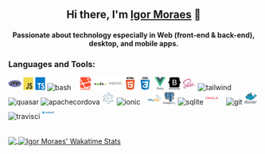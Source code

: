 <h2 align="center">Hi there, I'm <a title="Igor's website" href="https://igormoraes.dev">Igor Moraes</a> 👋</h2>
<h4 align="center">Passionate about technology especially in Web (front-end & back-end), desktop, and mobile apps.</h3>

### Languages and Tools:

<p align="left">
    <!--php-->
    <img src="https://raw.githubusercontent.com/devicons/devicon/master/icons/php/php-original.svg" alt="php" width="26" height="26"/>
    <!--javascript-->
    <img src="https://raw.githubusercontent.com/devicons/devicon/master/icons/javascript/javascript-original.svg" alt="javascript" width="20" height="26"/>
    <!--typescript-->
    <img src="https://raw.githubusercontent.com/devicons/devicon/master/icons/typescript/typescript-original.svg" alt="typescript" width="20" height="26"/>
    <!--bash-->
    <img src="https://www.vectorlogo.zone/logos/gnu_bash/gnu_bash-icon.svg" alt="bash" width="20" height="26"/>
    &nbsp;&nbsp;
    <!--laravel-->
    <img src="https://raw.githubusercontent.com/devicons/devicon/master/icons/laravel/laravel-plain-wordmark.svg" alt="laravel" width="26" height="26"/>
    <!--nodejs-->
    <img src="https://raw.githubusercontent.com/devicons/devicon/master/icons/nodejs/nodejs-original-wordmark.svg" alt="nodejs" width="26" height="26"/>
    <!--express-->
    <img src="https://raw.githubusercontent.com/devicons/devicon/master/icons/express/express-original-wordmark.svg" alt="express" width="26" height="26"/>
    <!--html5-->
    <img src="https://raw.githubusercontent.com/devicons/devicon/master/icons/html5/html5-original-wordmark.svg" alt="html5" width="26" height="26"/>
    <!--css3-->
    <img src="https://raw.githubusercontent.com/devicons/devicon/master/icons/css3/css3-original-wordmark.svg" alt="css3" width="26" height="26"/>
    <!--vuejs-->
    <img src="https://raw.githubusercontent.com/devicons/devicon/master/icons/vuejs/vuejs-original-wordmark.svg" alt="vuejs" width="26" height="26"/>
    <!--bootstrap-->
    <img src="https://raw.githubusercontent.com/devicons/devicon/master/icons/bootstrap/bootstrap-plain-wordmark.svg" alt="bootstrap" width="26" height="26"/>
    <!--sass-->
    <img src="https://raw.githubusercontent.com/devicons/devicon/master/icons/sass/sass-original.svg" alt="sass" width="26" height="26"/>
    <!--tailwind-->
    <img src="https://www.vectorlogo.zone/logos/tailwindcss/tailwindcss-icon.svg" alt="tailwind" width="26" height="26"/>
    &nbsp;&nbsp;
    <!--quasar-->
    <img src="https://cdn.quasar.dev/logo/svg/quasar-logo.svg" alt="quasar" width="26" height="26"/>
    <!--apachecordova-->
    <img src="https://www.vectorlogo.zone/logos/apache_cordova/apache_cordova-icon.svg" alt="apachecordova" width="26" height="26"/>
    <!--electron-->
    <img src="https://raw.githubusercontent.com/devicons/devicon/master/icons/electron/electron-original.svg" alt="electron" width="26" height="26"/>
    <!--ionic-->
    <img src="https://upload.wikimedia.org/wikipedia/commons/d/d1/Ionic_Logo.svg" alt="ionic" width="26" height="26"/>
    &nbsp;&nbsp;
    <!--mysql-->
    <img src="https://raw.githubusercontent.com/devicons/devicon/master/icons/mysql/mysql-original-wordmark.svg" alt="mysql" width="26" height="26"/>
    <!--postgresql-->
    <img src="https://raw.githubusercontent.com/devicons/devicon/master/icons/postgresql/postgresql-original-wordmark.svg" alt="postgresql" width="26" height="26"/>
    <!--sqlite-->
    <img src="https://www.vectorlogo.zone/logos/sqlite/sqlite-icon.svg" alt="sqlite" width="26" height="26"/>
    <!--oracle-->
    <img src="https://raw.githubusercontent.com/devicons/devicon/master/icons/oracle/oracle-original.svg" alt="oracle" width="26" height="26"/>
    &nbsp;&nbsp;
    <!--git-->
    <img src="https://www.vectorlogo.zone/logos/git-scm/git-scm-icon.svg" alt="git" width="26" height="26"/>
    <!--docker-->
    <img src="https://raw.githubusercontent.com/devicons/devicon/master/icons/docker/docker-original-wordmark.svg" alt="docker" width="26" height="26"/>
    <!--travisci-->
    <img src="https://www.vectorlogo.zone/logos/travis-ci/travis-ci-icon.svg" alt="travisci" width="26" height="26"/>
    <!--webpack-->
    <img src="https://raw.githubusercontent.com/devicons/devicon/d00d0969292a6569d45b06d3f350f463a0107b0d/icons/webpack/webpack-original-wordmark.svg" alt="webpack" width="26" height="26"/>
</p>
<br />

<!-- Change the `github-readme-stats-igorsgm.vercel.app` to `github-readme-stats.vercel.app`  -->
<a href="https://github.com/igorsgm">
  <img align="center" src="https://github-readme-stats-igorsgm.vercel.app/api?username=igorsgm&show_icons=true&theme=dark&line_height=24.8&include_all_commits=true&count_private=true&hide_border=true" />
</a>
<a href="https://github.com/igorsgm">
  <img align="center" src="https://github-readme-stats-igorsgm.vercel.app/api/wakatime?username=@igorsgm&theme=dark&layout=compact&range=all_time&custom_title=Wakatime%20Stats%20" alt="Igor Moraes' Wakatime Stats" />
</a>


